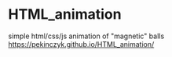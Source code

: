# HTML_animation
simple html/css/js animation of "magnetic" balls
https://pekinczyk.github.io/HTML_animation/
